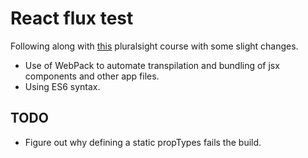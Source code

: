 # React flux test

Following along with [this](https://www.pluralsight.com/courses/react-flux-angular) pluralsight course with some slight changes.

* Use of WebPack to automate transpilation and bundling of jsx components and other app files.
* Using ES6 syntax.

## TODO

* Figure out why defining a static propTypes fails the build.

